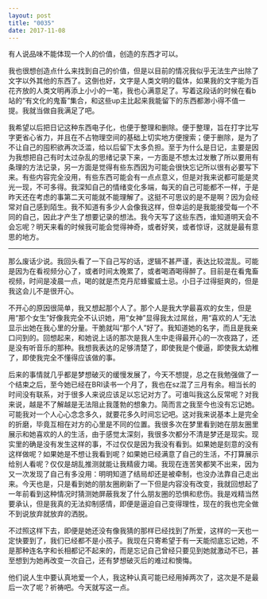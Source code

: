 ```yaml
---
layout: post
title: "0035"
date: 2017-11-08
---
```

有人说品味不能体现一个人的价值，创造的东西才可以。

我也很想创造点什么来找到自己的价值，但是以目前的情况我似乎无法生产出除了文字以外其他的东西了。这倒也好，文字是人类文明的载体，如果我的文字能为百花齐放的人类文明再添上小小的一笔，我也心满意足了。写着这段话的时候在看b站的“有文化的鬼畜”集合，和这些up主比起来我能留下的东西都渺小得不值一提。我就当做自我满足了吧。

我希望以后把日记这种东西电子化，也便于整理和删除。便于整理，旨在打字比写字更省心省力，并且在不占物理空间的基础上切实地方便搜索；便于删除，是为了不让自己的囤积欲再次泛滥，给以后留下太多负担。至于为什么是日记，主要是因为我想把自己有时太过杂乱的思绪记录下来，一方面是不想太过发散了所以要用有条理的方法记录，另一方面是觉得有些东西因为可能会很快忘记所以很有必要写下来。有些内容完全没用，有些东西可能会有一点点意义，但是对我来说都可能是灵光一现，不可多得。我深知自己的情绪变化多端，每天的自己可能都不一样，于是昨天还在考虑的事第二天可能就不能理解了。这挺不可思议的是不是啊？因为会经常对自己感到陌生。我不知道有多少人会像我这样，但幸运的是我能接受每一个不同的自己，因此才产生了想要记录的想法。我今天写了这些东西，谁知道明天会不会忘呢？明天来看的时候我可能会觉得神奇，或者好笑，或者惊讶，这就是最有意思的地方。

---
那么废话少说。我回头看了一下自己写的话，逻辑不甚严谨，表达比较混乱。可能是因为在看视频分心了，或者时间太晚累了，或者喝酒喝得醉了。目前是在看鬼畜视频，时间是凌晨一点，喝的就是杰克丹尼蜂蜜威士忌。小日子过得挺爽的，但是我这会儿不是很开心。

不开心的原因很简单，我又想起那个人了。那个人是我大学最喜欢的女生，但是用“那个女生”好像我完全不认识她，用“女神”显得我太过屌丝，用“喜欢的人”无法显示出她在我心里的分量。干脆就叫“那个人”好了。我知道她的名字，而且是我亲口问到的。回想起来，和她说上话的那次是我人生中走得最开心的一次夜路了，还是没有听音乐的那种。我想我表达的足够清楚了，即使我是个傻逼，即使我太幼稚了，即使我完全不懂得应该做的事。

后来的事情就几乎都是梦想破灭的缓慢发展了，今天不想提，总之在我勉强做了一个结束之后，至今她已经在BRI读书一个月了，我也在sz混了三月有余。相当长的时间没有联系，对于很多人来说应该足以忘记对方了。可谁叫我这么反常呢？对我来说，越是不了解越是无法阻止我蓬勃的想象力。简而言之我至今也没有忘记她。可能我对一个人心心念念多久，就要花多久时间忘记吧。这对我来说基本上是完全的折磨，毕竟互相在对方的心里是不同的位置。我很多次在梦里看到她在朋友圈里展示和她喜欢的人的生活，由于感觉太深刻，我很多次都分不清是梦还是现实。现实里的确是没有发生这样的事，不过仅仅是因为我没有看到。如果她是刻意的没有这样做呢？如果她是不想让我看到呢？如果她已经满意了自己的生活，不打算展示给别人看呢？仅仅是胡乱推测就能让我精疲力竭。我现在连苦笑都笑不出来，因为又一次发现了自己有多没用：明明知道了结局却还是被牵制，也没办法靠自己走出来。今天也是，只是看到她的朋友圈刷新了一下但是内容没有改变，我就回想起了一年前看到这种情况时猜测她屏蔽我发了什么朋友圈的恐惧和悲伤。我是戏精当然要承认，但是我真的无法抑制感情，即便是逼迫自己变得理性，现在的我也完全做不到说放弃就放弃的洒脱。

不过照这样下去，即便是她还没有像我猜的那样已经找到了所爱，这样的一天也一定快要到了，我们已经都不是小孩子。我现在只寄希望于有一天能彻底忘记她，不是那种连名字和长相都记不起来的，而是忘记自己曾经只要见到她就激动不已，甚至想到为她再改变一次自己，还有梦想破灭后的难过和懊悔。

他们说人生中要认真地爱一个人，我这种认真可能已经用掉两次了，这次是不是最后一次了呢？祈祷吧。今天就写这一点。
